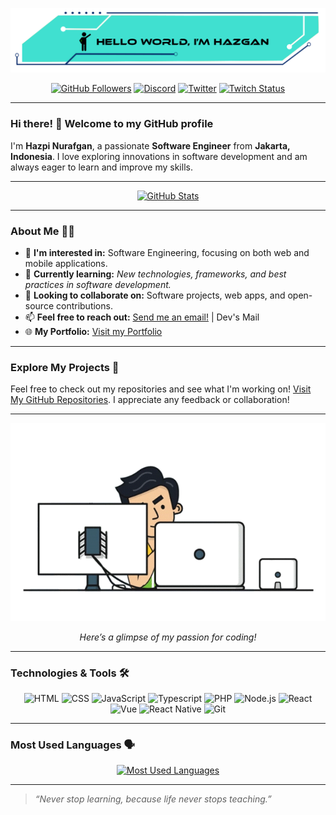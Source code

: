 [![GitHub Header](./assets/img/header%20github.png)](https://github.com/hazgan25)

<div align="center">

[![GitHub Followers](https://img.shields.io/github/followers/hazgan25?label=Followers&style=social)](https://github.com/hazgan25)
[![Discord](https://img.shields.io/static/v1?logo=discord&label=Discord&message=hazgan_&color=7289da&style=social)](https://discordapp.com/users/428460899171434497)
[![Twitter](https://img.shields.io/twitter/follow/hazgan_?label=Follow%20on%20Twitter&style=social)](https://twitter.com/intent/follow?screen_name=hazgan_)
[![Twitch Status](https://img.shields.io/twitch/status/hazgan_?style=social&label=Watch%20on%20Twitch)](https://twitch.tv/hazgan_)

</div>

---

### Hi there! 👋 Welcome to my GitHub profile

I'm **Hazpi Nurafgan**, a passionate **Software Engineer** from **Jakarta, Indonesia**. I love exploring innovations in software development and am always eager to learn and improve my skills.

---

<div align="center">

[![GitHub Stats](https://github-readme-stats.vercel.app/api?username=hazgan25&show_icons=true&theme=blue-green&card_width=700)](https://github.com/hazgan25)

</div>

---

### About Me 🧑‍💻

- 👀 **I'm interested in:** Software Engineering, focusing on both web and mobile applications.
- 🌱 **Currently learning:** *New technologies, frameworks, and best practices in software development.*
- 💼 **Looking to collaborate on:** Software projects, web apps, and open-source contributions.
- 📫 **Feel free to reach out:** [Send me an email!](mailto:hazgandevs@gmail.com) | Dev's Mail
- 🌐 **My Portfolio:** [Visit my Portfolio](https://hazgan.dev)

---

### Explore My Projects 🚀

Feel free to check out my repositories and see what I'm working on! [Visit My GitHub Repositories](https://github.com/hazgan25?tab=repositories). I appreciate any feedback or collaboration!

---

<div align="center">
  
  [![Programming GIF](./assets/gif/programmer.gif)](https://github.com/hazgan25)
  
  _Here’s a glimpse of my passion for coding!_

</div>

---

### Technologies & Tools 🛠️

<div align="center">

![HTML](https://img.shields.io/badge/-HTML5-E34F26?style=flat-square&logo=html5&logoColor=white)
![CSS](https://img.shields.io/badge/-CSS3-1572B6?style=flat-square&logo=css3)
![JavaScript](https://img.shields.io/badge/-JavaScript-F7DF1E?style=flat-square&logo=javascript&logoColor=black)
![Typescript](https://img.shields.io/badge/-Typescript-2F74C0?style=flat-square&logo=typescript&logoColor=white)
![PHP](https://img.shields.io/badge/-PHP-777BB4?style=flat-square&logo=php&logoColor=white)
![Node.js](https://img.shields.io/badge/-Node.js-339933?style=flat-square&logo=node.js&logoColor=white)
![React](https://img.shields.io/badge/-React-61DAFB?style=flat-square&logo=react&logoColor=black)
![Vue](https://img.shields.io/badge/-Vue-41B883?style=flat-square&logo=vue.js&logoColor=black)
![React Native](https://img.shields.io/badge/-React%20Native-20232A?style=flat-square&logo=react&logoColor=cyan)
![Git](https://img.shields.io/badge/-Git-F05032?style=flat-square&logo=git&logoColor=white)

</div>

---

### Most Used Languages 🗣️

<div align="center">

[![Most Used Languages](https://github-readme-stats.vercel.app/api/top-langs/?username=hazgan25&layout=compact&langs_count=7&card_width=700&hide_title=false&custom_title=Languages&theme=blue-green)](https://github.com/hazgan25)

</div>

---

> _“Never stop learning, because life never stops teaching.”_

<!-- source gif = https://tenor.com/view/programmer-gif-19019116 -->


